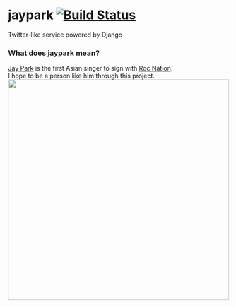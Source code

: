 # jaypark [![Build Status](https://travis-ci.com/sinwoobang/jaypark.svg?token=s64m3rayQnZ6TWPqxtrG&branch=master)](https://travis-ci.com/sinwoobang/jaypark)
Twitter-like service powered by Django

### What does jaypark mean?
[Jay Park](https://rocnation.com/jay-park/) is the first Asian singer to sign with [Roc Nation](https://rocnation.com/).
<br>I hope to be a person like him through this project.
<br><img src="https://www.allkpop.com/upload/2018/05/af_org/28173717/Jay-Park.jpg" width="500">
